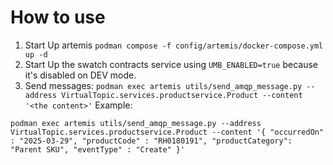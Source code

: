 # How to use

1. Start Up artemis `podman compose -f config/artemis/docker-compose.yml up -d`
2. Start Up the swatch contracts service using `UMB_ENABLED=true` because it's disabled on DEV mode.
3. Send messages: `podman exec artemis utils/send_amqp_message.py --address VirtualTopic.services.productservice.Product --content '<the content>'`
Example:
```
podman exec artemis utils/send_amqp_message.py --address VirtualTopic.services.productservice.Product --content '{ "occurredOn" : "2025-03-29", "productCode" : "RH0180191", "productCategory": "Parent SKU", "eventType" : "Create" }'
```